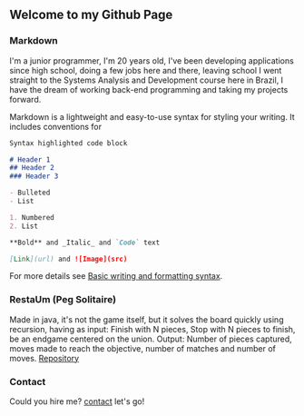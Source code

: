 ## Welcome to my Github Page

### Markdown

I'm a junior programmer, I'm 20 years old, I've been developing applications since high school, doing a few jobs here and there, leaving school I went straight to the Systems Analysis and Development course here in Brazil, I have the dream of working back-end programming and taking my projects forward.

Markdown is a lightweight and easy-to-use syntax for styling your writing. It includes conventions for

```markdown
Syntax highlighted code block

# Header 1
## Header 2
### Header 3

- Bulleted
- List

1. Numbered
2. List

**Bold** and _Italic_ and `Code` text

[Link](url) and ![Image](src)
```

For more details see [Basic writing and formatting syntax](https://docs.github.com/en/github/writing-on-github/getting-started-with-writing-and-formatting-on-github/basic-writing-and-formatting-syntax).

### RestaUm (Peg Solitaire)

Made in java, it's not the game itself, but it solves the board quickly using recursion, having as input: Finish with N pieces, Stop with N pieces to finish, be an endgame centered on the union.
Output: Number of pieces captured, moves made to reach the objective, number of matches and number of moves.
[Repository](https://github.com/Mauricio-MN/RestaUmJava)

### Contact

Could you hire me? [contact](http://mauriciomoraesnantes@gmail.com) let's go!
